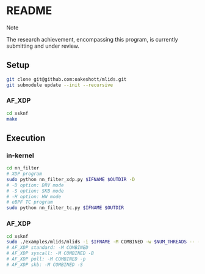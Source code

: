 # README

> [!NOTE]
> The research achievement, encompassing this program, is currently submitting and under review.

## Setup

```bash
git clone git@github.com:oakeshott/mlids.git
git submodule update --init --recursive
```

### AF_XDP

```bash
cd xsknf
make
```


## Execution

### in-kernel

```bash
cd nn_filter
# XDP program
sudo python nn_filter_xdp.py $IFNAME $OUTDIR -D
# -D option: DRV mode
# -S option: SKB mode
# -H option: HW mode
# eBPF TC program
sudo python nn_filter_tc.py $IFNAME $OUTDIR
```

### AF_XDP

```bash
cd xsknf
sudo ./examples/mlids/mlids -i $IFNAME -M COMBINED -w $NUM_THREADS -- -q -m NN
# AF_XDP standard: -M COMBINED
# AF_XDP syscall: -M COMBINED -B
# AF_XDP poll: -M COMBINED -p
# AF_XDP skb: -M COMBINED -S
```


